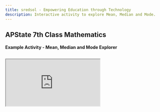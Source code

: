 ```yaml
---
title: sredsol - Empowering Education through Technology
description: Interactive activity to explore Mean, Median and Mode.
---
```


## APState 7th Class Mathematics

#### Example Activity - Mean, Median and Mode Explorer

<div style="margin-top:2em; margin-bottom:2em;">
  <iframe
    id="7m3a1-iframe"
    src="http://localhost:4321/examples/7m3a1.html"
  ></iframe>
</div>
